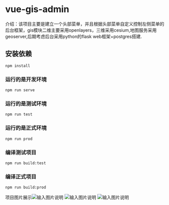 # vue-gis-admin
介绍：该项目主要是建立一个头部菜单，并且根据头部菜单自定义控制左侧菜单的后台框架，gis模块二维主要采用openlayers，三维采用cesium,地图服务采用geoserver,后期考虑后台采用python的flask web框架+postgres搭建.

## 安装依赖
```
npm install
```
### 运行的是开发环境
```
npm run serve 
```
### 运行的是测试环境
```
npm run test 
```
### 运行的是正式环境
```
npm run prod 
```
### 编译测试项目
```
npm run build:test 
```
### 编译正式项目
```
npm run build:prod 
```
项目图片展示![![![输入图片说明](https://images.gitee.com/uploads/images/2020/0315/154001_14355133_1050572.png "微信图片_20200315153649.png")](https://images.gitee.com/uploads/images/2020/0315/153953_e32737cf_1050572.png "微信图片_20200315153855.png")](https://images.gitee.com/uploads/images/2020/0315/153940_fe6b5f83_1050572.png "微信图片_20200315153914.png")
![输入图片说明](https://images.gitee.com/uploads/images/2020/0315/154116_647eca82_1050572.png "微信图片_20200315153824.png")
![输入图片说明](https://images.gitee.com/uploads/images/2020/0315/153736_40a26840_1050572.png "微信图片_20200315153649.png")